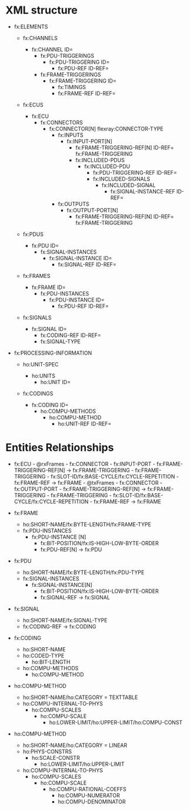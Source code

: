 
# XML structure

- fx:ELEMENTS
	- fx:CHANNELS
		- fx:CHANNEL ID=
			- fx:PDU-TRIGGERINGS
				- fx:PDU-TRIGGERING ID=
					- fx:PDU-REF ID-REF=
			- fx:FRAME-TRIGGERINGS
				- fx:FRAME-TRIGGERING ID=
					- fx:TIMINGS
					- fx:FRAME-REF ID-REF=

	- fx:ECUS
		- fx:ECU
			- fx:CONNECTORS
				- fx:CONNECTOR[N]  flexray:CONNECTOR-TYPE
					- fx:INPUTS
						- fx:INPUT-PORT[N]
							- fx:FRAME-TRIGGERING-REF[N] ID-REF= fx:FRAME-TRIGGERING
							- fx:INCLUDED-PDUS
								- fx:INCLUDED-PDU
									- fx:PDU-TRIGGERING-REF ID-REF=
									- fx:INCLUDED-SIGNALS
										- fx:INCLUDED-SIGNAL
											- fx:SIGNAL-INSTANCE-REF ID-REF=
					- fx:OUTPUTS
						- fx:OUTPUT-PORT[N]
							- fx:FRAME-TRIGGERING-REF[N] ID-REF= fx:FRAME-TRIGGERING
							
	- fx:PDUS
		- fx:PDU ID=
			- fx:SIGNAL-INSTANCES
				- fx:SIGNAL-INSTANCE ID=
					- fx:SIGNAL-REF ID-REF=
				
	- fx:FRAMES
		- fx:FRAME ID=
			- fx:PDU-INSTANCES
				- fx:PDU-INSTANCE ID=
					- fx:PDU-REF ID-REF=
					
	- fx:SIGNALS
		- fx:SIGNAL ID=
			- fx:CODING-REF ID-REF=
			- fx:SIGNAL-TYPE
	
- fx:PROCESSING-INFORMATION
	- ho:UNIT-SPEC
		- ho:UNITS
			- ho:UNIT ID=
			
	- fx:CODINGS
		- fx:CODING ID=
			- ho:COMPU-METHODS
				- ho:COMPU-METHOD
					- ho:UNIT-REF ID-REF=
	
	
# Entities Relationships

- fx:ECU
		- @rxFrames
			- fx:CONNECTOR
				- fx:INPUT-PORT
					- fx:FRAME-TRIGGERING-REF[N]	-> fx:FRAME-TRIGGERING
						- fx:FRAME-TRIGGERING
							- fx:SLOT-ID/fx:BASE-CYCLE/fx:CYCLE-REPETITION
							- fx:FRAME-REF	-> fx:FRAME
		- @txFrames
			- fx:CONNECTOR
				- fx:OUTPUT-PORT
					- fx:FRAME-TRIGGERING-REF[N]	-> fx:FRAME-TRIGGERING
						- fx:FRAME-TRIGGERING
							- fx:SLOT-ID/fx:BASE-CYCLE/fx:CYCLE-REPETITION
							- fx:FRAME-REF	-> fx:FRAME
							
- fx:FRAME
	- ho:SHORT-NAME/fx:BYTE-LENGTH/fx:FRAME-TYPE
	- fx:PDU-INSTANCES
		- fx:PDU-INSTANCE [N]
			- fx:BIT-POSITION/fx:IS-HIGH-LOW-BYTE-ORDER
			- fx:PDU-REF[N] -> fx:PDU
			
- fx:PDU
	- ho:SHORT-NAME/fx:BYTE-LENGTH/fx:PDU-TYPE
	- fx:SIGNAL-INSTANCES
		- fx:SIGNAL-INSTANCE[N]
			- fx:BIT-POSITION/fx:IS-HIGH-LOW-BYTE-ORDER
			- fx:SIGNAL-REF -> fx:SIGNAL
			
- fx:SIGNAL
	- ho:SHORT-NAME/fx:SIGNAL-TYPE
	- fx:CODING-REF -> fx:CODING
		
- fx:CODING
	- ho:SHORT-NAME
	- ho:CODED-TYPE
		- ho:BIT-LENGTH
	- ho:COMPU-METHODS
		- ho:COMPU-METHOD
				
- ho:COMPU-METHOD
	- ho:SHORT-NAME/ho:CATEGORY = TEXTTABLE
	- ho:COMPU-INTERNAL-TO-PHYS
		- ho:COMPU-SCALES
			- ho:COMPU-SCALE
				- ho:LOWER-LIMIT/ho:UPPER-LIMIT/ho:COMPU-CONST	
	
- ho:COMPU-METHOD
	- ho:SHORT-NAME/ho:CATEGORY = LINEAR
	- ho:PHYS-CONSTRS
		- ho:SCALE-CONSTR
			- ho:LOWER-LIMIT/ho:UPPER-LIMIT
	- ho:COMPU-INTERNAL-TO-PHYS
		- ho:COMPU-SCALES
			- ho:COMPU-SCALE
				- ho:COMPU-RATIONAL-COEFFS
					- ho:COMPU-NUMERATOR
					- ho:COMPU-DENOMINATOR
					